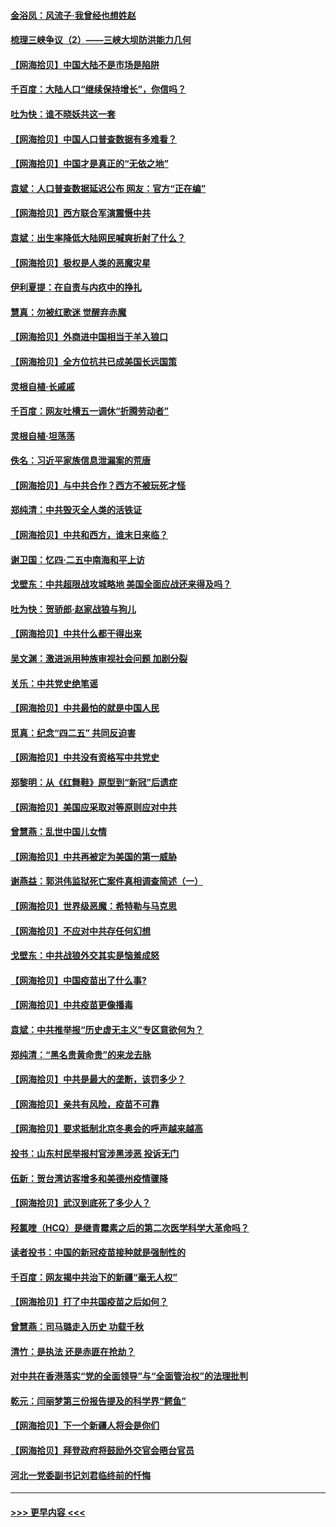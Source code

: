#### [金浴凤：风流子‧我曾经也想姓赵](../pages/nsc993/n12920911.md?t=05041351) 
#### [梳理三峡争议（2）——三峡大坝防洪能力几何](../pages/nsc993/n12920173.md?t=05041351) 
#### [【网海拾贝】中国大陆不是市场是陷阱](../pages/nsc993/n12920143.md?t=05041351) 
#### [千百度：大陆人口“继续保持增长”，你信吗？](../pages/nsc993/n12918946.md?t=05041351) 
#### [吐为快：谁不晓妖共这一套](../pages/nsc993/n12918941.md?t=05041351) 
#### [【网海拾贝】中国人口普查数据有多难看？](../pages/nsc993/n12917822.md?t=05041351) 
#### [【网海拾贝】中国才是真正的“无依之地”](../pages/nsc993/n12915845.md?t=05041351) 
#### [袁斌：人口普查数据延迟公布 网友：官方“正在编”](../pages/nsc993/n12915748.md?t=05041351) 
#### [【网海拾贝】西方联合军演震慑中共](../pages/nsc993/n12913466.md?t=05041351) 
#### [袁斌：出生率降低大陆网民喊爽折射了什么？](../pages/nsc993/n12913365.md?t=05041351) 
#### [【网海拾贝】极权是人类的恶魔灾星](../pages/nsc993/n12910697.md?t=05041351) 
#### [伊利夏提：在自责与内疚中的挣扎](../pages/nsc993/n12910493.md?t=05041351) 
#### [慧真：勿被红歌迷 觉醒弃赤魔](../pages/nsc993/n12910485.md?t=05041351) 
#### [【网海拾贝】外商进中国相当于羊入狼口](../pages/nsc993/n12908274.md?t=05041351) 
#### [【网海拾贝】全方位抗共已成美国长远国策](../pages/nsc993/n12906878.md?t=05041351) 
#### [灵根自植‧长戚戚](../pages/nsc993/n12905585.md?t=05041351) 
#### [千百度：网友吐槽五一调休“折腾劳动者”](../pages/nsc993/n12905934.md?t=05041351) 
#### [灵根自植‧坦荡荡](../pages/nsc993/n12905562.md?t=05041351) 
#### [佚名：习近平家族信息泄漏案的荒唐](../pages/nsc993/n12904705.md?t=05041351) 
#### [【网海拾贝】与中共合作？西方不被玩死才怪](../pages/nsc993/n12903873.md?t=05041351) 
#### [郑纯清：中共毁灭全人类的活铁证](../pages/nsc993/n12903785.md?t=05041351) 
#### [【网海拾贝】中共和西方，谁末日来临？](../pages/nsc993/n12903482.md?t=05041351) 
#### [谢卫国：忆四‧二五中南海和平上访](../pages/nsc993/n12902192.md?t=05041351) 
#### [戈壁东：中共超限战攻城略地 美国全面应战还来得及吗？](../pages/nsc993/n12902297.md?t=05041351) 
#### [吐为快：贺骄郎‧赵家战狼与狗儿](../pages/nsc993/n12902280.md?t=05041351) 
#### [【网海拾贝】中共什么都干得出来](../pages/nsc993/n12897500.md?t=05041351) 
#### [吴文渊：激进派用种族审视社会问题 加剧分裂](../pages/nsc993/n12893881.md?t=05041351) 
#### [关乐：中共党史绝笔谣](../pages/nsc993/n12897270.md?t=05041351) 
#### [【网海拾贝】中共最怕的就是中国人民](../pages/nsc993/n12894705.md?t=05041351) 
#### [觅真：纪念“四二五” 共同反迫害](../pages/nsc993/n12894553.md?t=05041351) 
#### [【网海拾贝】中共没有资格写中共党史](../pages/nsc993/n12892231.md?t=05041351) 
#### [郑黎明：从《红舞鞋》原型到“新冠”后遗症](../pages/nsc993/n12890469.md?t=05041351) 
#### [【网海拾贝】美国应采取对等原则应对中共](../pages/nsc993/n12889176.md?t=05041351) 
#### [曾慧燕：乱世中国儿女情](../pages/nsc993/n12887931.md?t=05041351) 
#### [【网海拾贝】中共再被定为美国的第一威胁](../pages/nsc993/n12887580.md?t=05041351) 
#### [谢燕益：郭洪伟监狱死亡案件真相调查简述（一）](../pages/nsc993/n12885648.md?t=05041351) 
#### [【网海拾贝】世界级恶魔：希特勒与马克思](../pages/nsc993/n12884062.md?t=05041351) 
#### [【网海拾贝】不应对中共存任何幻想](../pages/nsc993/n12881460.md?t=05041351) 
#### [戈壁东：中共战狼外交其实是恼羞成怒](../pages/nsc993/n12880392.md?t=05041351) 
#### [【网海拾贝】中国疫苗出了什么事?](../pages/nsc993/n12879124.md?t=05041351) 
#### [【网海拾贝】中共疫苗更像播毒](../pages/nsc993/n12876631.md?t=05041351) 
#### [袁斌：中共推举报“历史虚无主义”专区意欲何为？](../pages/nsc993/n12876530.md?t=05041351) 
#### [郑纯清：“黑名贵黄命贵”的来龙去脉](../pages/nsc993/n12875589.md?t=05041351) 
#### [【网海拾贝】中共是最大的垄断，该罚多少？](../pages/nsc993/n12874006.md?t=05041351) 
#### [【网海拾贝】亲共有风险，疫苗不可靠](../pages/nsc993/n12872224.md?t=05041351) 
#### [【网海拾贝】要求抵制北京冬奥会的呼声越来越高](../pages/nsc993/n12868962.md?t=05041351) 
#### [投书：山东村民举报村官涉黑涉恶 投诉无门](../pages/nsc993/n12869726.md?t=05041351) 
#### [伍新：贺台湾访客增多和美德州疫情骤降](../pages/nsc993/n12865651.md?t=05041351) 
#### [【网海拾贝】武汉到底死了多少人？](../pages/nsc993/n12863707.md?t=05041351) 
#### [羟氯喹（HCQ）是继青霉素之后的第二次医学科学大革命吗？](../pages/nsc993/n12638564.md?t=05041351) 
#### [读者投书：中国的新冠疫苗接种就是强制性的](../pages/nsc993/n12859932.md?t=05041351) 
#### [千百度：网友揭中共治下的新疆“毫无人权”](../pages/nsc993/n12858385.md?t=05041351) 
#### [【网海拾贝】打了中共国疫苗之后如何？](../pages/nsc993/n12857866.md?t=05041351) 
#### [曾慧燕：司马璐走入历史 功载千秋](../pages/nsc993/n12856996.md?t=05041351) 
#### [清竹：是执法 还是赤匪在抢劫？](../pages/nsc993/n12856952.md?t=05041351) 
#### [对中共在香港落实“党的全面领导”与“全面管治权”的法理批判](../pages/nsc993/n12856929.md?t=05041351) 
#### [乾元：闫丽梦第三份报告提及的科学界“鳄鱼”](../pages/nsc993/n12855985.md?t=05041351) 
#### [【网海拾贝】下一个新疆人将会是你们](../pages/nsc993/n12855864.md?t=05041351) 
#### [【网海拾贝】拜登政府将鼓励外交官会晤台官员](../pages/nsc993/n12853615.md?t=05041351) 
#### [河北一党委副书记刘君临终前的忏悔](../pages/nsc993/n12849420.md?t=05041351) 

----
#### [ >>> 更早内容 <<< ](../indexes/nsc993-earlier.md)

